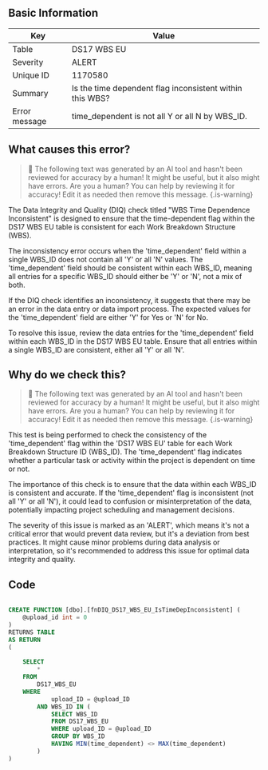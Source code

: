 ## Basic Information
| Key         | Value          |
|-------------|----------------|
| Table       | DS17 WBS EU |
| Severity    | ALERT |
| Unique ID   | 1170580   |
| Summary     | Is the time dependent flag inconsistent within this WBS? |
| Error message | time_dependent is not all Y or all N by WBS_ID. |

## What causes this error?

> :robot: The following text was generated by an AI tool and hasn't been reviewed for accuracy by a human! It might be useful, but it also might have errors. Are you a human? You can help by reviewing it for accuracy! Edit it as needed then remove this message.
{.is-warning}

The Data Integrity and Quality (DIQ) check titled "WBS Time Dependence Inconsistent" is designed to ensure that the time-dependent flag within the DS17 WBS EU table is consistent for each Work Breakdown Structure (WBS). 

The inconsistency error occurs when the 'time_dependent' field within a single WBS_ID does not contain all 'Y' or all 'N' values. The 'time_dependent' field should be consistent within each WBS_ID, meaning all entries for a specific WBS_ID should either be 'Y' or 'N', not a mix of both. 

If the DIQ check identifies an inconsistency, it suggests that there may be an error in the data entry or data import process. The expected values for the 'time_dependent' field are either 'Y' for Yes or 'N' for No. 

To resolve this issue, review the data entries for the 'time_dependent' field within each WBS_ID in the DS17 WBS EU table. Ensure that all entries within a single WBS_ID are consistent, either all 'Y' or all 'N'.
## Why do we check this?

> :robot: The following text was generated by an AI tool and hasn't been reviewed for accuracy by a human! It might be useful, but it also might have errors. Are you a human? You can help by reviewing it for accuracy! Edit it as needed then remove this message.
{.is-warning}

This test is being performed to check the consistency of the 'time_dependent' flag within the 'DS17 WBS EU' table for each Work Breakdown Structure ID (WBS_ID). The 'time_dependent' flag indicates whether a particular task or activity within the project is dependent on time or not. 

The importance of this check is to ensure that the data within each WBS_ID is consistent and accurate. If the 'time_dependent' flag is inconsistent (not all 'Y' or all 'N'), it could lead to confusion or misinterpretation of the data, potentially impacting project scheduling and management decisions. 

The severity of this issue is marked as an 'ALERT', which means it's not a critical error that would prevent data review, but it's a deviation from best practices. It might cause minor problems during data analysis or interpretation, so it's recommended to address this issue for optimal data integrity and quality.
## Code

```sql

CREATE FUNCTION [dbo].[fnDIQ_DS17_WBS_EU_IsTimeDepInconsistent] (
	@upload_id int = 0
)
RETURNS TABLE
AS RETURN
(
	
	SELECT 
		*
	FROM 
		DS17_WBS_EU
	WHERE 
			upload_ID = @upload_ID
		AND WBS_ID IN (
			SELECT WBS_ID
			FROM DS17_WBS_EU
			WHERE upload_ID = @upload_ID
			GROUP BY WBS_ID
			HAVING MIN(time_dependent) <> MAX(time_dependent)
		)
)
```
